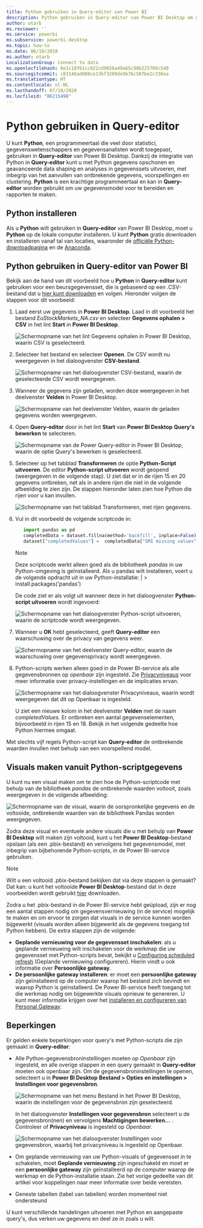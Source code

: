 ```yaml
---
title: Python gebruiken in Query-editor van Power BI
description: Python gebruiken in Query-editor van Power BI Desktop om geavanceerde analyses uit te voeren
author: otarb
ms.reviewer: ''
ms.service: powerbi
ms.subservice: powerbi-desktop
ms.topic: how-to
ms.date: 06/18/2018
ms.author: otarb
LocalizationGroup: Connect to data
ms.openlocfilehash: 6e1c18f61cc822cd9656a49a65c98b225709c540
ms.sourcegitcommit: c83146ad008ce13bf3289de9b76c507be2c330aa
ms.translationtype: HT
ms.contentlocale: nl-NL
ms.lasthandoff: 07/10/2020
ms.locfileid: "86215498"
---
```

# <a name="use-python-in-query-editor"></a>Python gebruiken in Query-editor
U kunt **Python**, een programmeertaal die veel door statistici, gegevenswetenschappers en gegevensanalisten wordt toegepast, gebruiken in **Query-editor** van Power BI Desktop. Dankzij de integratie van Python in **Query-editor** kunt u met Python gegevens opschonen en geavanceerde data shaping en analyses in gegevenssets uitvoeren, met inbegrip van het aanvullen van ontbrekende gegevens, voorspellingen en clustering. **Python** is een krachtige programmeertaal en kan in **Query-editor** worden gebruikt om uw gegevensmodel voor te bereiden en rapporten te maken.

## <a name="installing-python"></a>Python installeren
Als u **Python** wilt gebruiken in **Query-editor** van Power BI Desktop, moet u **Python** op de lokale computer installeren. U kunt **Python** gratis downloaden en installeren vanaf tal van locaties, waaronder de [officiële Python-downloadpagina](https://www.python.org/) en de [Anaconda](https://anaconda.org/anaconda/python/).

## <a name="using-python-in-query-editor"></a>Python gebruiken in Query-editor van Power BI
Bekijk aan de hand van dit voorbeeld hoe u **Python** in **Query-editor** kunt gebruiken voor een beursgegevensset, die is gebaseerd op een .CSV-bestand dat u [hier kunt downloaden](https://download.microsoft.com/download/F/8/A/F8AA9DC9-8545-4AAE-9305-27AD1D01DC03/EuStockMarkets_NA.csv) en volgen. Hieronder volgen de stappen voor dit voorbeeld:

1. Laad eerst uw gegevens in **Power BI Desktop**. Laad in dit voorbeeld het bestand *EuStockMarkets_NA.csv* en selecteer **Gegevens ophalen > CSV** in het lint **Start** in **Power BI Desktop**.
   
   ![Schermopname van het lint Gegevens ophalen in Power BI Desktop, waarin CSV is geselecteerd.](media/desktop-python-in-query-editor/python-in-query-editor-1.png)
2. Selecteer het bestand en selecteer **Openen**. De CSV wordt nu weergegeven in het dialoogvenster **CSV-bestand**.
   
   ![Schermopname van het dialoogvenster CSV-bestand, waarin de geselecteerde CSV wordt weergegeven.](media/desktop-python-in-query-editor/python-in-query-editor-2.png)
3. Wanneer de gegevens zijn geladen, worden deze weergegeven in het deelvenster **Velden** in Power BI Desktop.
   
   ![Schermopname van het deelvenster Velden, waarin de geladen gegevens worden weergegeven.](media/desktop-python-in-query-editor/python-in-query-editor-3.png)
4. Open **Query-editor** door in het lint **Start** van **Power BI Desktop** **Query's bewerken** te selecteren.
   
   ![Schermopname van de Power Query-editor in Power BI Desktop, waarin de optie Query's bewerken is geselecteerd.](media/desktop-python-in-query-editor/python-in-query-editor-4.png)
5. Selecteer op het tabblad **Transformeren** de optie **Python-Script uitvoeren**. De editor **Python-script uitvoeren** wordt geopend (weergegeven in de volgende stap). U ziet dat er in de rijen 15 en 20 gegevens ontbreken, net als in andere rijen die niet in de volgende afbeelding te zien zijn. De stappen hieronder laten zien hoe Python die rijen voor u kan invullen.
   
   ![Schermopname van het tabblad Transformeren, met rijen gegevens.](media/desktop-python-in-query-editor/python-in-query-editor-5.png)
6. Vul in dit voorbeeld de volgende scriptcode in:
   
    ```python
       import pandas as pd
       completedData = dataset.fillna(method='backfill', inplace=False)
       dataset["completedValues"] =  completedData["SMI missing values"]
   ```

   > [!NOTE]
   > Deze scriptcode werkt alleen goed als de bibliotheek *pandas* in uw Python-omgeving is geïnstalleerd. Als u pandas wilt installeren, voert u de volgende opdracht uit in uw Python-installatie: |      > install.packages('pandas')
   > 
   > 
   
   De code ziet er als volgt uit wanneer deze in het dialoogvenster **Python-script uitvoeren** wordt ingevoerd:
   
   ![Schermopname van het dialoogvenster Python-script uitvoeren, waarin de scriptcode wordt weergegeven.](media/desktop-python-in-query-editor/python-in-query-editor-5b.png)
7. Wanneer u **OK** hebt geselecteerd, geeft **Query-editor** een waarschuwing over de privacy van gegevens weer.
   
   ![Schermopname van het deelvenster Query-editor, waarin de waarschuwing over gegevensprivacy wordt weergegeven.](media/desktop-python-in-query-editor/python-in-query-editor-6.png)
8. Python-scripts werken alleen goed in de Power BI-service als alle gegevensbronnen op *openbaar* zijn ingesteld. Zie [Privacyniveaus](../admin/desktop-privacy-levels.md) voor meer informatie over privacy-instellingen en de implicaties ervan.
   
   ![Schermopname van het dialoogvenster Privacyniveaus, waarin wordt weergegeven dat dit op Openbaar is ingesteld.](media/desktop-python-in-query-editor/python-in-query-editor-7.png)
   
   U ziet een nieuwe kolom in het deelvenster **Velden** met de naam *completedValues*. Er ontbreken een aantal gegevenselementen, bijvoorbeeld in rijen 15 en 18. Bekijk in het volgende gedeelte hoe Python hiermee omgaat.
   

Met slechts vijf regels Python-script kan **Query-editor** de ontbrekende waarden invullen met behulp van een voorspellend model.

## <a name="creating-visuals-from-python-script-data"></a>Visuals maken vanuit Python-scriptgegevens
U kunt nu een visual maken om te zien hoe de Python-scriptcode met behulp van de bibliotheek *pandas* de ontbrekende waarden voltooit, zoals weergegeven in de volgende afbeelding:

![Schermopname van de visual, waarin de oorspronkelijke gegevens en de voltooide, ontbrekende waarden van de bibliotheek Pandas worden weergegeven.](media/desktop-python-in-query-editor/python-in-query-editor-8.png)

Zodra deze visual en eventuele andere visuals die u met behulp van **Power BI Desktop** wilt maken zijn voltooid, kunt u het **Power BI Desktop**-bestand opslaan (als een .pbix-bestand) en vervolgens het gegevensmodel, met inbegrip van bijbehorende Python-scripts, in de Power BI-service gebruiken.

> [!NOTE]
> Wilt u een voltooid .pbix-bestand bekijken dat via deze stappen is gemaakt? Dat kan: u kunt het voltooide **Power BI Desktop**-bestand dat in deze voorbeelden wordt gebruikt [hier](https://download.microsoft.com/download/A/B/C/ABCF5589-B88F-49D4-ADEB-4A623589FC09/Complete%20Values%20with%20Python%20in%20PQ.pbix) downloaden.

Zodra u het .pbix-bestand in de Power BI-service hebt geüpload, zijn er nog een aantal stappen nodig om gegevensvernieuwing (in de service) mogelijk te maken en om ervoor te zorgen dat visuals in de service kunnen worden bijgewerkt (visuals worden alleen bijgewerkt als de gegevens toegang tot Python hebben). De extra stappen zijn de volgende:

* **Geplande vernieuwing voor de gegevensset inschakelen**: als u geplande vernieuwing wilt inschakelen voor de werkmap die uw gegevensset met Python-scripts bevat, bekijkt u [Configuring scheduled refresh](refresh-scheduled-refresh.md) (Geplande vernieuwing configureren). Hierin vindt u ook informatie over **Persoonlijke gateway**.
* **De persoonlijke gateway installeren**: er moet een **persoonlijke gateway** zijn geïnstalleerd op de computer waarop het bestand zich bevindt en waarop Python is geïnstalleerd. De Power BI-service heeft toegang tot die werkmap nodig om bijgewerkte visuals opnieuw te genereren. U kunt meer informatie krijgen over het [installeren en configureren van Personal Gateway](service-gateway-personal-mode.md).

## <a name="limitations"></a>Beperkingen
Er gelden enkele beperkingen voor query's met Python-scripts die zijn gemaakt in **Query-editor**:

* Alle Python-gegevensbroninstellingen moeten op *Openbaar* zijn ingesteld, en alle overige stappen in een query gemaakt in **Query-editor** moeten ook openbaar zijn. Om de gegevensbroninstellingen te openen, selecteert u in **Power BI Desktop** **Bestand > Opties en instellingen > Instellingen voor gegevensbron**.
  
  ![Schermopname van het menu Bestand in het Power BI Desktop, waarin de instellingen voor de gegevensbron zijn geselecteerd.](media/desktop-python-in-query-editor/python-in-query-editor-9.png)
  
  In het dialoogvenster **Instellingen voor gegevensbron** selecteert u de gegevensbron(nen) en vervolgens **Machtigingen bewerken...** . Controleer of **Privacyniveau** is ingesteld op *Openbaar*.
  
  ![Schermopname van het dialoogvenster Instellingen voor gegevensbron, waarbij het privacyniveau is ingesteld op Openbaar.](media/desktop-python-in-query-editor/python-in-query-editor-10.png)    
* Om geplande vernieuwing van uw Python-visuals of gegevensset in te schakelen, moet **Geplande vernieuwing** zijn ingeschakeld en moet er een **persoonlijke gateway** zijn geïnstalleerd op de computer waarop de werkmap en de Python-installatie staan. Zie het vorige gedeelte van dit artikel voor koppelingen naar meer informatie over beide vereisten.
* Geneste tabellen (tabel van tabellen) worden momenteel niet ondersteund 

U kunt verschillende handelingen uitvoeren met Python en aangepaste query's, dus verken uw gegevens en deel ze in zoals u wilt.
